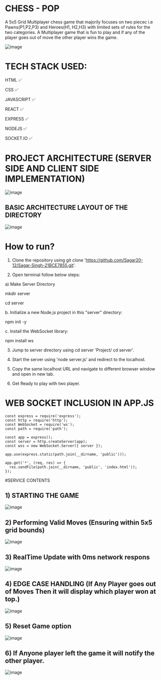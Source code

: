 
# CHESS - POP

A 5x5 Grid Multiplayer chess game that majorily focuses on two piecec i.e Pawns(P1,P2,P3) and Heroes(H1, H2,H3) with limited sets of rules for the two categories. 
A Multiplayer game that is fun to play and if any of the player goes out of move the other player wins the game.

![image](https://github.com/user-attachments/assets/7b0393c9-b86c-4d7a-a6ad-7b377893162b)



# TECH STACK USED:

HTML ✅

CSS ✅

JAVASCRIPT ✅

REACT ✅

EXPRESS ✅

NODEJS ✅

SOCKET.IO ✅

# PROJECT ARCHITECTURE (SERVER SIDE AND CLIENT SIDE IMPLEMENTATION)

![image](https://github.com/user-attachments/assets/3bd83a7d-95e6-467f-8fbf-4a844c51f5b6)


## BASIC ARCHITECTURE LAYOUT OF THE DIRECTORY

![image](https://github.com/user-attachments/assets/46b172e0-2fec-4b17-a979-899dffed90a2)


# How to run?

1) Clone the repository using git clone 'https://github.com/Sagar20-12/Sagar-Singh-21BCE7855.git'.

2) Open terminal follow below steps:

a) Make Server Directory

mkdir server

cd server

b. Initialize a new Node.js project in this "server" directory:

npm init -y

c. Install the WebSocket library:

npm install ws
   
3) Jump to server directory using cd server 'Project/ cd server'.

4) Start the server using 'node server.js' and redirect to the localhost.

5) Copy the same localhost URL and navigate to different browser window and open in new tab.

6) Get Ready to play with two player.

# WEB SOCKET INCLUSION IN APP.JS

```
const express = require('express');
const http = require('http');
const WebSocket = require('ws');
const path = require('path');

const app = express();
const server = http.createServer(app);
const wss = new WebSocket.Server({ server });

app.use(express.static(path.join(__dirname, 'public')));

app.get('*', (req, res) => {
  res.sendFile(path.join(__dirname, 'public', 'index.html'));
});
```

#SERVICE CONTENTS

## 1) STARTING THE GAME

![image](https://github.com/user-attachments/assets/4f3b9d11-c603-456d-b82c-990ee593da63)


## 2) Performing Valid Moves (Ensuring within 5x5 grid bounds)

![image](https://github.com/user-attachments/assets/4562eda8-eb74-489c-911b-78b2c7e8f537)


## 3) RealTime Update with 0ms network respons
![image](https://github.com/user-attachments/assets/c933ca62-bd6e-4638-9fdc-7dbef2bf77c9)


## 4) EDGE CASE HANDLING (If Any Player goes out of Moves Then it will display which player won at top.)
![image](https://github.com/user-attachments/assets/49e33052-5613-4ceb-8f73-cc7784d3db3c)


## 5) Reset Game option
![image](https://github.com/user-attachments/assets/80179ae3-aa8d-4413-b22f-e55fcb52fbba)


## 6) If Anyone player left the game it will notify the other player.
![image](https://github.com/user-attachments/assets/95ce00ad-0c5d-4c5c-847e-ee73979198f3)


